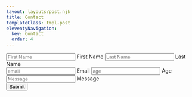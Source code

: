 ```yaml
---
layout: layouts/post.njk
title: Contact
templateClass: tmpl-post
eleventyNavigation:
  key: Contact
  order: 4
---
```


<form>
  <div class="row">
  <div class="col">
    <input class="form-control" type="text" placeholder="First Name" id="first" required>
    <label for="first">First Name</label>
    <input class="form-control" type="text" placeholder="Last Name" id="last" required>
    <label for="last">Last Name</label></div>
    <div class="col">
    <input class="form-control" type="email" placeholder="email" id="email" required>
    <label for="email">Email</label>
    <input class="form-control" type="number" placeholder="age" id="age">
    <label for="age">Age</label></div>
    <div class="col">
    <input class="form-control" type="text" placeholder="Message" id="message" required>
    <label for="message">Message</label></div>
    </div>
    <button>Submit</button>
    </form>
